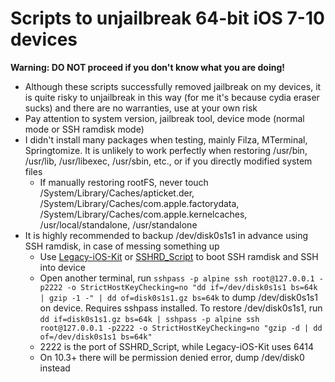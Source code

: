 # Scripts to unjailbreak 64-bit iOS 7-10 devices
**Warning: DO NOT proceed if you don't know what you are doing!**
- Although these scripts successfully removed jailbreak on my devices, it is quite risky to unjailbreak in this way (for me it's because cydia eraser sucks) and there are no warranties, use at your own risk
- Pay attention to system version, jailbreak tool, device mode (normal mode or SSH ramdisk mode)
- I didn't install many packages when testing, mainly Filza, MTerminal, Springtomize. It is unlikely to work perfectly when restoring /usr/bin, /usr/lib, /usr/libexec, /usr/sbin, etc., or if you directly modified system files
  - If manually restoring rootFS, never touch /System/Library/Caches/apticket.der, /System/Library/Caches/com.apple.factorydata, /System/Library/Caches/com.apple.kernelcaches, /usr/local/standalone, /usr/standalone
- It is highly recommended to backup /dev/disk0s1s1 in advance using SSH ramdisk, in case of messing something up
  - Use [Legacy-iOS-Kit](https://github.com/LukeZGD/Legacy-iOS-Kit) or [SSHRD_Script](https://github.com/verygenericname/SSHRD_Script) to boot SSH ramdisk and SSH into device
  - Open another terminal, run `sshpass -p alpine ssh root@127.0.0.1 -p2222 -o StrictHostKeyChecking=no "dd if=/dev/disk0s1s1 bs=64k | gzip -1 -" | dd of=disk0s1s1.gz bs=64k` to dump /dev/disk0s1s1 on device. Requires sshpass installed. To restore /dev/disk0s1s1, run `dd if=disk0s1s1.gz bs=64k | sshpass -p alpine ssh root@127.0.0.1 -p2222 -o StrictHostKeyChecking=no "gzip -d | dd of=/dev/disk0s1s1 bs=64k"`
  - 2222 is the port of SSHRD_Script, while Legacy-iOS-Kit uses 6414
  - On 10.3+ there will be permission denied error, dump /dev/disk0 instead
